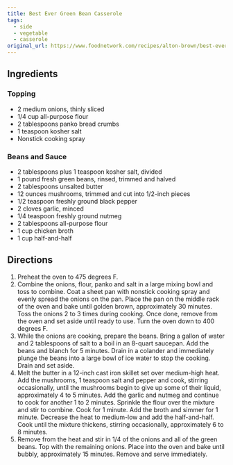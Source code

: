 ```yaml
---
title: Best Ever Green Bean Casserole
tags:
  - side
  - vegetable
  - casserole
original_url: https://www.foodnetwork.com/recipes/alton-brown/best-ever-green-bean-casserole-recipe-1950575
---
```



## Ingredients

### Topping
* 2 medium onions, thinly sliced
* 1/4 cup all-purpose flour
* 2 tablespoons panko bread crumbs
* 1 teaspoon kosher salt
* Nonstick cooking spray

### Beans and Sauce
* 2 tablespoons plus 1 teaspoon kosher salt, divided
* 1 pound fresh green beans, rinsed, trimmed and halved
* 2 tablespoons unsalted butter
* 12 ounces mushrooms, trimmed and cut into 1/2-inch pieces
* 1/2 teaspoon freshly ground black pepper
* 2 cloves garlic, minced
* 1/4 teaspoon freshly ground nutmeg
* 2 tablespoons all-purpose flour
* 1 cup chicken broth
* 1 cup half-and-half


## Directions

1. Preheat the oven to 475 degrees F.
1. Combine the onions, flour, panko and salt in a large mixing bowl and toss to combine. Coat a sheet pan with nonstick cooking spray and evenly spread the onions on the pan. Place the pan on the middle rack of the oven and bake until golden brown, approximately 30 minutes. Toss the onions 2 to 3 times during cooking. Once done, remove from the oven and set aside until ready to use. Turn the oven down to 400 degrees F.
1. While the onions are cooking, prepare the beans. Bring a gallon of water and 2 tablespoons of salt to a boil in an 8-quart saucepan. Add the beans and blanch for 5 minutes. Drain in a colander and immediately plunge the beans into a large bowl of ice water to stop the cooking. Drain and set aside.
1. Melt the butter in a 12-inch cast iron skillet set over medium-high heat. Add the mushrooms, 1 teaspoon salt and pepper and cook, stirring occasionally, until the mushrooms begin to give up some of their liquid, approximately 4 to 5 minutes. Add the garlic and nutmeg and continue to cook for another 1 to 2 minutes. Sprinkle the flour over the mixture and stir to combine. Cook for 1 minute. Add the broth and simmer for 1 minute. Decrease the heat to medium-low and add the half-and-half. Cook until the mixture thickens, stirring occasionally, approximately 6 to 8 minutes.
1. Remove from the heat and stir in 1/4 of the onions and all of the green beans. Top with the remaining onions. Place into the oven and bake until bubbly, approximately 15 minutes. Remove and serve immediately.